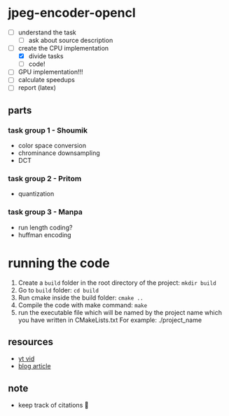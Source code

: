 # jpeg-encoder-opencl

* [ ] understand the task
  * [ ] ask about source description
* [ ] create the CPU implementation
  * [x] divide tasks
  * [ ] code!
* [ ] GPU implementation!!!
* [ ] calculate speedups
* [ ] report (latex)

## parts
### task group 1 - Shoumik
* color space conversion
* chrominance downsampling
* DCT

### task group 2 - Pritom
* quantization

### task group 3 - Manpa
* run length coding?
* huffman encoding

# running the code

1. Create a `build` folder in the root directory of the project:
   `mkdir build`
1. Go to `build` folder:
   `cd build`
1. Run cmake inside the build folder:
   `cmake ..`
1. Compile the code with make command:
   `make` 
1. run the executable file which will be named by the project name which you have
   written in CMakeLists.txt
   For example: ./project_name 

## resources
* [yt vid](https://www.youtube.com/watch?v=Kv1Hiv3ox8I)
* [blog article](https://www.thewebmaster.com/jpeg-definitive-guide/)

## note
* keep track of citations 📰
